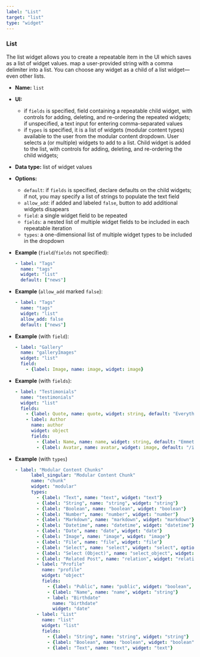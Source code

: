 ```yaml
---
label: "List"
target: "list"
type: "widget"
---
```


### List

The list widget allows you to create a repeatable item in the UI which saves as a list of widget values. map a user-provided string with a comma delimiter into a list. You can choose any widget as a child of a list widget—even other lists.

- **Name:** `list`
- **UI:**
  - if `fields` is specified, field containing a repeatable child widget, with controls for adding, deleting, and re-ordering the repeated widgets; if unspecified, a text input for entering comma-separated values
  - if `types` is specified, it is a list of widgets (modular content types) available to the user from the modular content dropdown. User selects a (or multiple) widgets to add to a list. Child widget is added to the list, with controls for adding, deleting, and re-ordering the child widgets;
- **Data type:** list of widget values
- **Options:**
  - `default`: if `fields` is specified, declare defaults on the child widgets; if not, you may specify a list of strings to populate the text field
  - `allow_add`: if added and labeled `false`, button to add additional widgets disapears
  - `field`: a single widget field to be repeated
  - `fields`: a nested list of multiple widget fields to be included in each repeatable iteration
  - `types`: a one-dimensional list of multiple widget types to be included in the dropdown

- **Example** (`field`/`fields` not specified):

  ```yaml
  - label: "Tags"
    name: "tags"
    widget: "list"
    default: ["news"]
  ```

- **Example** (`allow_add` marked `false`):

  ```yaml
  - label: "Tags"
    name: "tags"
    widget: "list"
    allow_add: false
    default: ["news"]
  ```

- **Example** (with `field`):

  ```yaml
  - label: "Gallery"
    name: "galleryImages"
    widget: "list"
    field:
      - {label: Image, name: image, widget: image}
  ```

- **Example** (with `fields`):

  ```yaml
  - label: "Testimonials"
    name: "testimonials"
    widget: "list"
    fields:
      - {label: Quote, name: quote, widget: string, default: "Everything is awesome!"}
      - label: Author
        name: author
        widget: object
        fields:
          - {label: Name, name: name, widget: string, default: "Emmet"}
          - {label: Avatar, name: avatar, widget: image, default: "/img/emmet.jpg"}
  ```
- **Example** (with `types`)

  ```yaml
  - label: "Modular Content Chunks"
        label_singular: "Modular Content Chunk"
        name: "chunk"
        widget: "modular"
        types:
          - {label: "Text", name: "text", widget: "text"}
          - {label: "String", name: "string", widget: "string"}
          - {label: "Boolean", name: "boolean", widget: "boolean"}
          - {label: "Number", name: "number", widget: "number"}
          - {label: "Markdown", name: "markdown", widget: "markdown"}
          - {label: "Datetime", name: "datetime", widget: "datetime"}
          - {label: "Date", name: "date", widget: "date"}
          - {label: "Image", name: "image", widget: "image"}
          - {label: "File", name: "file", widget: "file"}
          - {label: "Select", name: "select", widget: "select", options: ["a", "b", "c"]}
          - {label: "Select (Object)", name: "select_object", widget: "select", options: [{ label: "Chicago", value: "ORD" },{ label: "Paris", value: "CDG" },{ label: "Tokyo", value: "HND" }]}
          - {label: "Related Post", name: "relation", widget: "relationKitchenSinkPost", collection: "posts", searchFields: ["title", "body"], valueField: "title"}
          - label: "Profile"
            name: "profile"
            widget: "object"
            fields:
              - {label: "Public", name: "public", widget: "boolean", default: true}
              - {label: "Name", name: "name", widget: "string"}
              - label: "Birthdate"
                name: "birthdate"
                widget: "date"
          - label: "List"
            name: "list"
            widget: "list"
            fields:
              - {label: "String", name: "string", widget: "string"}
              - {label: "Boolean", name: "boolean", widget: "boolean"}
              - {label: "Text", name: "text", widget: "text"}
  ```